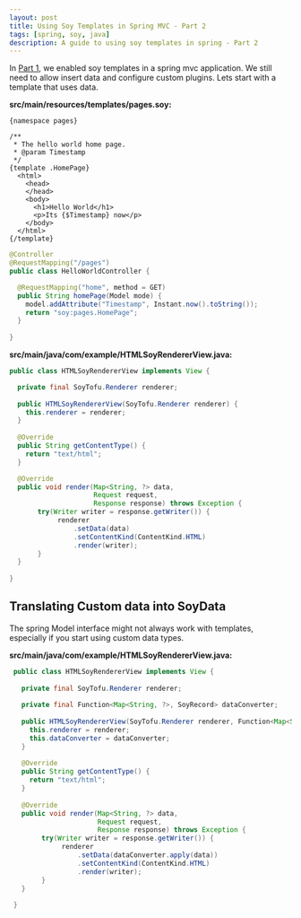 ```yaml
---
layout: post
title: Using Soy Templates in Spring MVC - Part 2
tags: [spring, soy, java]
description: A guide to using soy templates in spring - Part 2
---
```


In [Part 1](/blog/SoyInSpring_part1), we enabled soy templates in a spring mvc application. We still need to allow insert data and 
configure custom plugins. Lets start with a template 
that uses data.

 
**src/main/resources/templates/pages.soy:**

```soy
{namespace pages}

/**
 * The hello world home page.
 * @param Timestamp
 */
{template .HomePage}
  <html>
    <head>
    </head>
    <body>
      <h1>Hello World</h1>
      <p>Its {$Timestamp} now</p>
    </body>
  </html>
{/template}
```


```java
@Controller
@RequestMapping("/pages")
public class HelloWorldController {

  @RequestMapping("home", method = GET)
  public String homePage(Model mode) {
    model.addAttribute("Timestamp", Instant.now().toString());
    return "soy:pages.HomePage";
  }
  
}
```



**src/main/java/com/example/HTMLSoyRendererView.java:**
 
 ```java
 public class HTMLSoyRendererView implements View {
 
   private final SoyTofu.Renderer renderer;
   
   public HTMLSoyRendererView(SoyTofu.Renderer renderer) {
     this.renderer = renderer;
   }
   
   @Override
   public String getContentType() {
     return "text/html";
   }
 
   @Override
   public void render(Map<String, ?> data, 
                      Request request,
                      Response response) throws Exception {             
        try(Writer writer = response.getWriter()) {
             renderer
                 .setData(data)
                 .setContentKind(ContentKind.HTML)
                 .render(writer);
        }                  
   }
                      
 }
```

## Translating Custom data into SoyData

The spring Model interface might not always work with templates, especially if you start using custom data types.
  
**src/main/java/com/example/HTMLSoyRendererView.java:**
 
```java
 public class HTMLSoyRendererView implements View {
 
   private final SoyTofu.Renderer renderer;
   
   private final Function<Map<String, ?>, SoyRecord> dataConverter;
   
   public HTMLSoyRendererView(SoyTofu.Renderer renderer, Function<Map<String, ?>, SoyRecord> dataConverter) {
     this.renderer = renderer;
     this.dataConverter = dataConverter;
   }
   
   @Override
   public String getContentType() {
     return "text/html";
   }
 
   @Override
   public void render(Map<String, ?> data, 
                      Request request,
                      Response response) throws Exception {             
        try(Writer writer = response.getWriter()) {
             renderer
                 .setData(dataConverter.apply(data))
                 .setContentKind(ContentKind.HTML)
                 .render(writer);
        }                  
   }
                      
 }
```  
  
  
  





